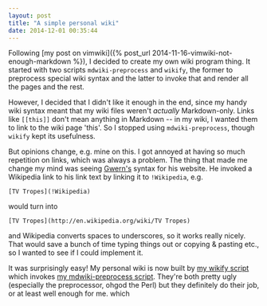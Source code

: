 ```yaml
---
layout: post
title: "A simple personal wiki"
date: 2014-12-01 00:35:44
---
```


Following [my post on vimwiki]({% post_url 2014-11-16-vimwiki-not-enough-markdown %}),
I decided to create my own wiki program thing. It started with two
scripts `mdwiki-preprocess` and `wikify`, the former to preprocess
special wiki syntax and the latter to invoke that and render all the
pages and the rest.

However, I decided that I didn't like it enough in the end, since my
handy wiki syntax meant that my wiki files weren't *actually*
Markdown-only. Links like `[[this]]` don't mean anything in Markdown --
in my wiki, I wanted them to link to the wiki page 'this'. So I stopped
using `mdwiki-preprocess`, though `wikify` kept its usefulness.

But opinions change, e.g. mine on this. I got annoyed at having so much
repetition on links, which was always a problem. The thing that made me
change my mind was seeing [Gwern's](http://gwern.net) syntax for his
website. He invoked a Wikipedia link to his link text by linking it to
`!Wikipedia`, e.g.

    [TV Tropes](!Wikipedia)

would turn into

    [TV Tropes](http://en.wikipedia.org/wiki/TV Tropes)

and Wikipedia converts spaces to underscores, so it works really nicely.
That would save a bunch of time typing things out or copying & pasting
etc., so I wanted to see if I could implement it.

It was surprisingly easy! My personal wiki is now built by [my wikify
script](https://github.com/raehik/wikify) which invokes [my
mdwiki-preprocess script](https://github.com/raehik/mdwiki-preprocess).
They're both pretty ugly (especially the preprocessor, ohgod the Perl)
but they definitely do their job, or at least well enough for me.
which 
